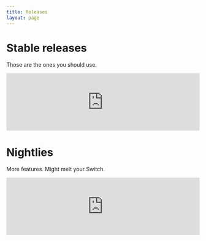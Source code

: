 ```yaml
---
title: Releases
layout: page
---
```


# Stable releases
Those are the ones you should use.

<iframe src="https://ctcaer.com/lakka/stable/" frameBorder="0" style="width: 100%;"></iframe>

# Nightlies
More features. Might melt your Switch.

<iframe src="https://ctcaer.com/lakka/nightly/" frameBorder="0" style="width: 100%;"></iframe>
